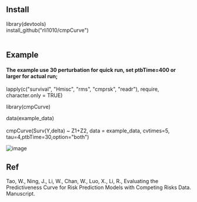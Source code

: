 ## Install
library(devtools)<br>
install_github("rli1010/cmpCurve")<br><br>

## Example
#### The example use 30 perturbation for quick run, set ptbTime=400 or larger for actual run;

lapply(c("survival", "Hmisc", "rms", "cmprsk", "readr"), require, character.only = TRUE) <br>


library(cmpCurve)<br>

data(example_data)<br><br>
cmpCurve(Surv(Y,delta) ~ Z1+Z2, data = example_data, cvtimes=5, tau=4,ptbTime=30,option="both")<br>

![image](https://github.com/user-attachments/assets/d55922d0-b57f-48b8-a131-9dc48ef386a7)



## Ref
Tao, W., Ning, J., Li, W., Chan, W., Luo, X., Li, R., Evaluating the Predictiveness Curve for Risk Prediction Models with Competing Risks Data. Manuscript.  
